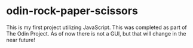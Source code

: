 # odin-rock-paper-scissors

This is my first project utilizing JavaScript.  This was completed as part of The Odin Project.  As of now there is not a GUI, but that will change in the near future!